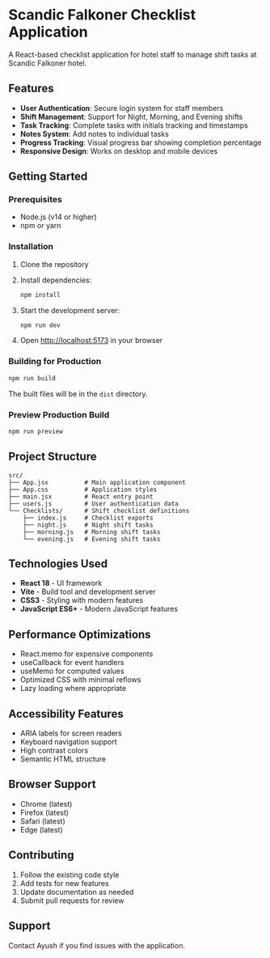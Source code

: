 # Scandic Falkoner Checklist Application

A React-based checklist application for hotel staff to manage shift tasks at Scandic Falkoner hotel.

## Features

- **User Authentication**: Secure login system for staff members
- **Shift Management**: Support for Night, Morning, and Evening shifts
- **Task Tracking**: Complete tasks with initials tracking and timestamps
- **Notes System**: Add notes to individual tasks
- **Progress Tracking**: Visual progress bar showing completion percentage
- **Responsive Design**: Works on desktop and mobile devices

## Getting Started

### Prerequisites
- Node.js (v14 or higher)
- npm or yarn

### Installation

1. Clone the repository
2. Install dependencies:
   ```bash
   npm install
   ```

3. Start the development server:
   ```bash
   npm run dev
   ```

4. Open [http://localhost:5173](http://localhost:5173) in your browser

### Building for Production

```bash
npm run build
```

The built files will be in the `dist` directory.

### Preview Production Build

```bash
npm run preview
```

## Project Structure

```
src/
├── App.jsx          # Main application component
├── App.css          # Application styles
├── main.jsx         # React entry point
├── users.js         # User authentication data
└── Checklists/      # Shift checklist definitions
    ├── index.js     # Checklist exports
    ├── night.js     # Night shift tasks
    ├── morning.js   # Morning shift tasks
    └── evening.js   # Evening shift tasks
```

## Technologies Used

- **React 18** - UI framework
- **Vite** - Build tool and development server
- **CSS3** - Styling with modern features
- **JavaScript ES6+** - Modern JavaScript features

## Performance Optimizations

- React.memo for expensive components
- useCallback for event handlers
- useMemo for computed values
- Optimized CSS with minimal reflows
- Lazy loading where appropriate

## Accessibility Features

- ARIA labels for screen readers
- Keyboard navigation support
- High contrast colors
- Semantic HTML structure

## Browser Support

- Chrome (latest)
- Firefox (latest)
- Safari (latest)
- Edge (latest)

## Contributing

1. Follow the existing code style
2. Add tests for new features
3. Update documentation as needed
4. Submit pull requests for review

## Support

Contact Ayush if you find issues with the application.